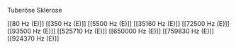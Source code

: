 Tuberöse Sklerose

[[80 Hz (E)]]
[[350 Hz (E)]]
[[5500 Hz (E)]]
[[35160 Hz (E)]]
[[72500 Hz (E)]]
[[93500 Hz (E)]]
[[525710 Hz (E)]]
[[650000 Hz (E)]]
[[759830 Hz (E)]]
[[924370 Hz (E)]]
